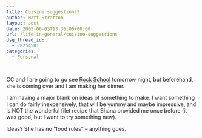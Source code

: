 ```yaml
---
title: Cuisine suggestions?
author: Matt Stratton
layout: post
date: 2005-06-03T13:36:00+00:00
url: /life-in-general/cuisine-suggestions
dsq_thread_id:
  - 28254501
categories:
  - Personal

---
```

CC and I are going to go see [Rock School][1] tomorrow night, but beforehand, she is coming over and I am making her dinner.

I am having a major blank on ideas of something to make. I want something I can do fairly inexpensively, that will be yummy and maybe impressive, and is NOT the wonderful filet recipe that Shana provided me once before (it was good, but I want to try something new).

Ideas? She has no &#8220;food rules&#8221; &#8211; anything goes.

 [1]: http://movies.yahoo.com/shop?d=hv&cf=info&id=1808627818